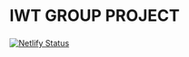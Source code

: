 # IWT GROUP PROJECT

### 


[![Netlify Status](https://api.netlify.com/api/v1/badges/64656af6-d1cc-49fc-b4bb-1c6e92079449/deploy-status)](https://app.netlify.com/sites/teams-chat827/deploys)


